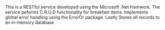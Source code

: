 This is a RESTful service developed using the Microsoft .Net framwork.
The service peforms C.R.U.D functionality for breakfast items.
Implements global error handling using the ErrorOr package.
Lastly Stores all records to an in-memory database
